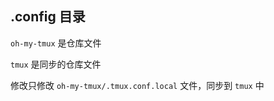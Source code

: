 ## .config 目录

`oh-my-tmux` 是仓库文件

`tmux` 是同步的仓库文件

修改只修改 `oh-my-tmux/.tmux.conf.local` 文件，同步到 `tmux` 中